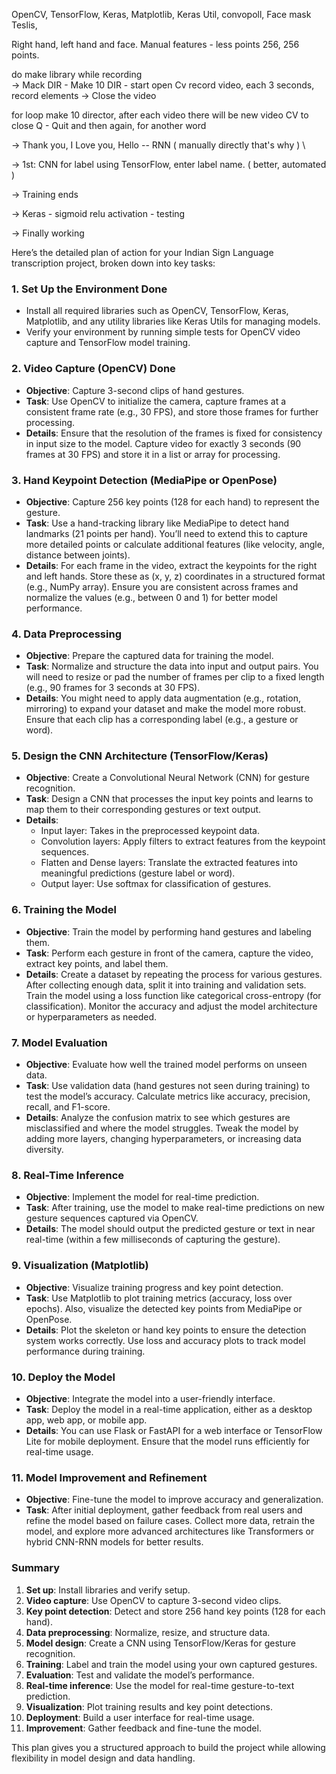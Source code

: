 OpenCV, TensorFlow, Keras, Matplotlib, Keras Util, convopoll, Face mask Teslis, 

Right hand, left hand and face.
Manual features - less points
256, 256 points. 

do make library while recording   
-> Mack DIR - Make 10 DIR - start open Cv record video, each 3 seconds, record elements
-> Close the video

for loop 
make 10 director, after each video there will be new video
CV to close Q - Quit 
and then again, for another word

-> Thank you, I Love you, Hello -- RNN ( manually directly that's why ) \

-> 1st: CNN for label using TensorFlow, enter label name. ( better, automated ) 

-> Training ends

-> Keras - sigmoid relu activation - testing 

-> Finally working 



Here’s the detailed plan of action for your Indian Sign Language transcription project, broken down into key tasks:

### 1. **Set Up the Environment** Done
- Install all required libraries such as OpenCV, TensorFlow, Keras, Matplotlib, and any utility libraries like Keras Utils for managing models.
- Verify your environment by running simple tests for OpenCV video capture and TensorFlow model training.

### 2. **Video Capture (OpenCV)** Done
- **Objective**: Capture 3-second clips of hand gestures.
- **Task**: Use OpenCV to initialize the camera, capture frames at a consistent frame rate (e.g., 30 FPS), and store those frames for further processing.
- **Details**: Ensure that the resolution of the frames is fixed for consistency in input size to the model. Capture video for exactly 3 seconds (90 frames at 30 FPS) and store it in a list or array for processing.

### 3. **Hand Keypoint Detection (MediaPipe or OpenPose)** 
- **Objective**: Capture 256 key points (128 for each hand) to represent the gesture.
- **Task**: Use a hand-tracking library like MediaPipe to detect hand landmarks (21 points per hand). You’ll need to extend this to capture more detailed points or calculate additional features (like velocity, angle, distance between joints).
- **Details**: For each frame in the video, extract the keypoints for the right and left hands. Store these as (x, y, z) coordinates in a structured format (e.g., NumPy array). Ensure you are consistent across frames and normalize the values (e.g., between 0 and 1) for better model performance.

### 4. **Data Preprocessing**
- **Objective**: Prepare the captured data for training the model.
- **Task**: Normalize and structure the data into input and output pairs. You will need to resize or pad the number of frames per clip to a fixed length (e.g., 90 frames for 3 seconds at 30 FPS).
- **Details**: You might need to apply data augmentation (e.g., rotation, mirroring) to expand your dataset and make the model more robust. Ensure that each clip has a corresponding label (e.g., a gesture or word).

### 5. **Design the CNN Architecture (TensorFlow/Keras)**
- **Objective**: Create a Convolutional Neural Network (CNN) for gesture recognition.
- **Task**: Design a CNN that processes the input key points and learns to map them to their corresponding gestures or text output.
- **Details**:
  - Input layer: Takes in the preprocessed keypoint data.
  - Convolution layers: Apply filters to extract features from the keypoint sequences.
  - Flatten and Dense layers: Translate the extracted features into meaningful predictions (gesture label or word).
  - Output layer: Use softmax for classification of gestures.
  
### 6. **Training the Model**
- **Objective**: Train the model by performing hand gestures and labeling them.
- **Task**: Perform each gesture in front of the camera, capture the video, extract key points, and label them.
- **Details**: Create a dataset by repeating the process for various gestures. After collecting enough data, split it into training and validation sets. Train the model using a loss function like categorical cross-entropy (for classification). Monitor the accuracy and adjust the model architecture or hyperparameters as needed.

### 7. **Model Evaluation**
- **Objective**: Evaluate how well the trained model performs on unseen data.
- **Task**: Use validation data (hand gestures not seen during training) to test the model’s accuracy. Calculate metrics like accuracy, precision, recall, and F1-score.
- **Details**: Analyze the confusion matrix to see which gestures are misclassified and where the model struggles. Tweak the model by adding more layers, changing hyperparameters, or increasing data diversity.

### 8. **Real-Time Inference**
- **Objective**: Implement the model for real-time prediction.
- **Task**: After training, use the model to make real-time predictions on new gesture sequences captured via OpenCV.
- **Details**: The model should output the predicted gesture or text in near real-time (within a few milliseconds of capturing the gesture).

### 9. **Visualization (Matplotlib)**
- **Objective**: Visualize training progress and key point detection.
- **Task**: Use Matplotlib to plot training metrics (accuracy, loss over epochs). Also, visualize the detected key points from MediaPipe or OpenPose.
- **Details**: Plot the skeleton or hand key points to ensure the detection system works correctly. Use loss and accuracy plots to track model performance during training.

### 10. **Deploy the Model**
- **Objective**: Integrate the model into a user-friendly interface.
- **Task**: Deploy the model in a real-time application, either as a desktop app, web app, or mobile app.
- **Details**: You can use Flask or FastAPI for a web interface or TensorFlow Lite for mobile deployment. Ensure that the model runs efficiently for real-time usage.

### 11. **Model Improvement and Refinement**
- **Objective**: Fine-tune the model to improve accuracy and generalization.
- **Task**: After initial deployment, gather feedback from real users and refine the model based on failure cases. Collect more data, retrain the model, and explore more advanced architectures like Transformers or hybrid CNN-RNN models for better results.

### Summary
1. **Set up**: Install libraries and verify setup.
2. **Video capture**: Use OpenCV to capture 3-second video clips.
3. **Key point detection**: Detect and store 256 hand key points (128 for each hand).
4. **Data preprocessing**: Normalize, resize, and structure data.
5. **Model design**: Create a CNN using TensorFlow/Keras for gesture recognition.
6. **Training**: Label and train the model using your own captured gestures.
7. **Evaluation**: Test and validate the model’s performance.
8. **Real-time inference**: Use the model for real-time gesture-to-text prediction.
9. **Visualization**: Plot training results and key point detections.
10. **Deployment**: Build a user interface for real-time usage.
11. **Improvement**: Gather feedback and fine-tune the model.

This plan gives you a structured approach to build the project while allowing flexibility in model design and data handling.




